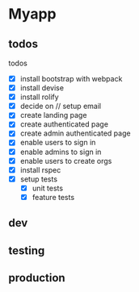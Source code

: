 # Myapp

## todos
todos
- [x] install bootstrap with webpack
- [x] install devise
- [x] install rolify
- [x] decide on // setup email
- [x] create landing page
- [x] create authenticated page
- [x] create admin authenticated page
- [x] enable users to sign in
- [x] enable admins to sign in
- [x] enable users to create orgs
- [x] install rspec
- [x] setup tests
  - [x] unit tests
  - [x] feature tests

## dev

## testing

## production
